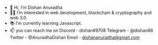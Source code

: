 - 👋 Hi, I’m Dishan Anuradha
- 👨‍💻 I’m interested in web development, blockchain & cryptography and web 3.0.
- 📚 I’m currently learning Javascript.
- 📫 you can reach me on
        Discord - dishan#9708
        Telegram - @dishan88
        Twitter - @AnuradhaDishan
        Email - dishananuradha@gmail.com

<!---
dishananuradha/dishananuradha is a ✨ special ✨ repository because its `README.md` (this file) appears on your GitHub profile.
You can click the Preview link to take a look at your changes.
--->
